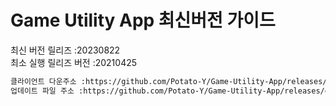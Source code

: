 # Game Utility App 최신버전 가이드

최신 버전 릴리즈 :20230822<br>
최소 실행 릴리즈 버전 :20210425<br>
```txt
클라이언트 다운주소 :https://github.com/Potato-Y/Game-Utility-App/releases/download/v1.5.10/UpdateClient.exe입니다.
업데이트 파일 주소 :https://github.com/Potato-Y/Game-Utility-App/releases/download/v1.5.10/Game.Utility.App.exe입니다.
```

